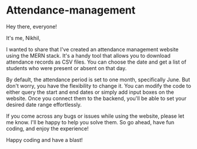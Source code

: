 # Attendance-management

Hey there, everyone!

It's me, Nikhil, 

I wanted to share that I've created an attendance management website using the MERN stack. It's a handy tool that allows you to download attendance records as CSV files. You can choose the date and get a list of students who were present or absent on that day.

By default, the attendance period is set to one month, specifically June. But don't worry, you have the flexibility to change it. You can modify the code to either query the start and end dates or simply add input boxes on the website. Once you connect them to the backend, you'll be able to set your desired date range effortlessly.

If you come across any bugs or issues while using the website, please let me know. I'll be happy to help you solve them. So go ahead, have fun coding, and enjoy the experience!

Happy coding and have a blast!



